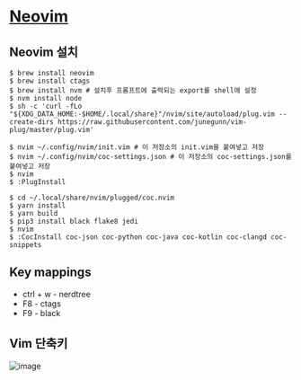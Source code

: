 # [Neovim](https://neovim.io/)

## Neovim 설치

```shell
$ brew install neovim
$ brew install ctags
$ brew install nvm # 설치후 프롬프트에 출력되는 export를 shell에 설정
$ nvm install node
$ sh -c 'curl -fLo "${XDG_DATA_HOME:-$HOME/.local/share}"/nvim/site/autoload/plug.vim --create-dirs https://raw.githubusercontent.com/junegunn/vim-plug/master/plug.vim'

$ nvim ~/.config/nvim/init.vim # 이 저장소의 init.vim을 붙여넣고 저장
$ nvim ~/.config/nvim/coc-settings.json # 이 저장소의 coc-settings.json를 붙여넣고 저장
$ nvim
$ :PlugInstall

$ cd ~/.local/share/nvim/plugged/coc.nvim
$ yarn install
$ yarn build
$ pip3 install black flake8 jedi 
$ nvim 
$ :CocInstall coc-json coc-python coc-java coc-kotlin coc-clangd coc-snippets
```

## Key mappings
- ctrl + w - nerdtree
- F8 - ctags
- F9 - black

## Vim 단축키
![image](https://user-images.githubusercontent.com/71188307/228559920-c71d11e1-4a94-406b-9a3d-07d3d1059cee.png)
